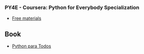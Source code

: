 ### PY4E - Coursera: Python for Everybody Specialization

- [Free materials](https://www.py4e.com)

## Book

- [Python para Todos](book/Python-para-Todos.pdf)